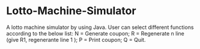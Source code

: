 # Lotto-Machine-Simulator
A lotto machine simulator by using Java.
User can select different functions according to the below list:
N = Generate coupon; 
R = Regenerate n line (give R1, regenerante line 1 ); 
P = Print coupon; 
Q = Quit.
